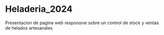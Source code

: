 # Heladeria_2024
Presentacion de pagina web responsive sobre un control de stock y ventas de helados artesanales
